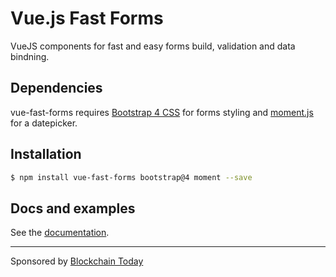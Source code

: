 # Vue.js Fast Forms
VueJS components for fast and easy forms build, validation and data bindning.

## Dependencies
vue-fast-forms requires [Bootstrap 4 CSS](https://getbootstrap.com/) for forms styling and [moment.js](https://momentjs.com/) for a datepicker.

## Installation
```bash
$ npm install vue-fast-forms bootstrap@4 moment --save
```

## Docs and examples
See the [documentation](http://vue-fast-forms.hovesyan.pro/).

---

Sponsored by [Blockchain Today](https://blockchaintd.com/)
